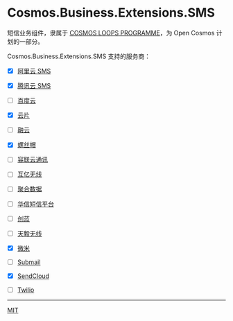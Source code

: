 # Cosmos.Business.Extensions.SMS

短信业务组件，隶属于 [COSMOS LOOPS PROGRAMME](https://github.com/CosmosLoops)，为 Open Cosmos 计划的一部分。

Cosmos.Business.Extensions.SMS 支持的服务商：

+ [x] [阿里云 SMS](https://www.aliyun.com/product/sms)
+ [x] [腾讯云 SMS](https://cloud.tencent.com/product/sms)
+ [ ] [百度云](https://cloud.baidu.com/)
+ [x] [云片](https://www.yunpian.com/)
+ [ ] [融云](http://www.rongcloud.cn/)
+ [x] [螺丝帽](https://luosimao.com/)
+ [ ] [容联云通讯](http://www.yuntongxun.com/)
+ [ ] [互亿无线](http://www.ihuyi.com/  )
+ [ ] [聚合数据](https://www.juhe.cn/)
+ [ ] [华信短信平台](http://www.ipyy.com/)
+ [ ] [创蓝](https://www.253.com/)
+ [ ] [天毅无线](http://www.85hu.com/)
+ [x] [微米](https://www.weimi.cc)
+ [ ] [Submail](https://www.mysubmail.com/)
+ [x] [SendCloud](https://www.sendcloud.net/)
+ [ ] [Twilio](https://www.twilio.com/)


* * *

[MIT](https://mit-license.org/)